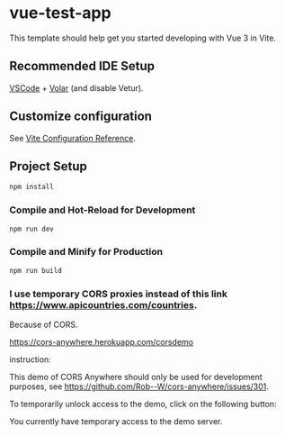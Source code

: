 # vue-test-app

This template should help get you started developing with Vue 3 in Vite.

## Recommended IDE Setup

[VSCode](https://code.visualstudio.com/) + [Volar](https://marketplace.visualstudio.com/items?itemName=Vue.volar) (and disable Vetur).

## Customize configuration

See [Vite Configuration Reference](https://vite.dev/config/).

## Project Setup

```sh
npm install
```

### Compile and Hot-Reload for Development

```sh
npm run dev
```

### Compile and Minify for Production

```sh
npm run build
```

### I use temporary CORS proxies instead of this link https://www.apicountries.com/countries.
Because of CORS.

https://cors-anywhere.herokuapp.com/corsdemo

instruction:

This demo of CORS Anywhere should only be used for development purposes, see https://github.com/Rob--W/cors-anywhere/issues/301.

To temporarily unlock access to the demo, click on the following button: 

You currently have temporary access to the demo server.
